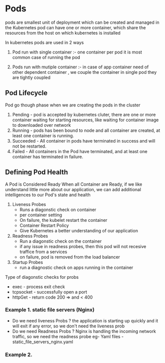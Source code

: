 # Pods
pods are smallest unit of deployment which can be created and managed in the Kubernetes 
pod can have one or more container, which share the resources from the host on which kubernetes is installed 

In kubernetes pods are used in 2 ways 

1. Pod run with single container :- one container per pod it is most common case of running the pod

2. Pods run with mutiple container :- in case of app container need of other dependent container , we couple the container in single pod they are tightly coupled 


## Pod Lifecycle 
Pod go though phase when we are creating the pods in the cluster 

1. Pending - pod is accepted by kubernetes cluter, there are one or more container waiting for starting resources, like waiting for container image to downloaded over network 
2. Running - pods has been bound to node and all container are created, at least one container is running. 
3. Succeeded - All container in pods have terminated in success and will not be restarted. 
4. Failed - All containers in the Pod have terminated, and at least one container has terminated in failure.

## Defining Pod Health 
A Pod is Considered Ready When all Container are Ready, if we like understand little more about our application, we can add additional intelligences to our Pod's state and health 

 1. Liveness Probes
    - Runs a diagonstic check on container 
    - per container setting
    - On failure, the kubelet restart the container
    - Container Restart Policy 
    - Give Kubernetes a better understanding of our application 
 2. Readness Probes
     - Run a diagonstic check on the container 
     - if any issue in readness probes, then this pod will not recesive traffice from a services 
     - on failure, pod is removed from the load balancer 
 3. Startup Probes 
    - run a diagnostic check on apps running in the container

Type of diagonstic checks for probs 
   - exec      - process exit check 
   - tcpsocket - successfully open a port 
   - httpGet   - return code 200 => and < 400 

### Example 1. static file servers (Nginx)

   - Do we need liveness Probs ?
    the application is starting up quickly and it will exit if any error, so we don't need the liveness prob 
   - Do we need Readness Probs ?
    Nginx is handling the incoming network traffic, so we need the readness probe 
   eg-
    Yaml files - static_file_servers_nginx.yaml 

### Example 2. 

 